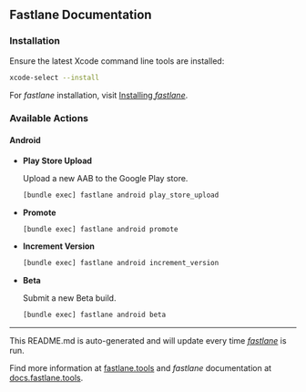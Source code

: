 ## Fastlane Documentation

### Installation

Ensure the latest Xcode command line tools are installed:

```bash
xcode-select --install
```

For _fastlane_ installation, visit [Installing _fastlane_](https://docs.fastlane.tools/#installing-fastlane).

### Available Actions

#### Android

- **Play Store Upload**

  Upload a new AAB to the Google Play store.

  ```bash
  [bundle exec] fastlane android play_store_upload
  ```

- **Promote**

  ```bash
  [bundle exec] fastlane android promote
  ```

- **Increment Version**

  ```bash
  [bundle exec] fastlane android increment_version
  ```

- **Beta**

  Submit a new Beta build.

  ```bash
  [bundle exec] fastlane android beta
  ```

---

This README.md is auto-generated and will update every time [_fastlane_](https://fastlane.tools) is run.

Find more information at [fastlane.tools](https://fastlane.tools) and _fastlane_ documentation at [docs.fastlane.tools](https://docs.fastlane.tools).

